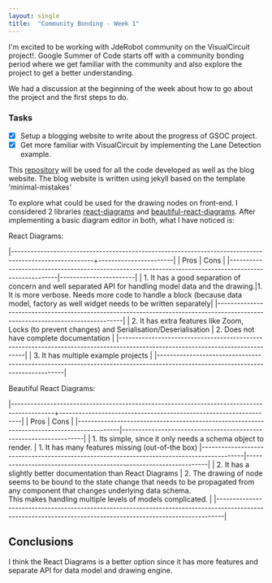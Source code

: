 ```yaml
---
layout: single
title:  "Community Bonding - Week 1"
---
```


I'm excited to be working with JdeRobot community on the VisualCircuit project!. Google Summer of Code starts off with a community bonding period where we get familiar with the community and also explore the project to get a better understanding.


We had a discussion at the beginning of the week about how to go about the project and the first steps to do.

### Tasks
- [x] Setup a blogging website to write about the progress of GSOC project.
- [x] Get more familiar with VisualCircuit by implementing the Lane Detection example.

This [repository](https://github.com/TheRoboticsClub/gsoc2021-Suhas_Gopal) will be used for all the code developed as well as the blog website. The blog website is written using jekyll based on the template 'minimal-mistakes'

To explore what could be used for the drawing nodes on front-end. I considered 2 libraries [react-diagrams](https://github.com/projectstorm/react-diagrams) and [beautiful-react-diagrams](https://github.com/beautifulinteractions/beautiful-react-diagrams). After implementing a basic diagram editor in both, what I have noticed is:

React Diagrams:


|-------------------------------------------------------------------------------------------------------+-----------------------|
| Pros                                                                                                  | Cons                  |
|-------------------------------------------------------------------------------------------------------|-----------------------|
| 1. It has a good separation of concern and well separated API for handling model data and the drawing.|1. It is more verbose. Needs more code to handle a block (because data model, factory as well widget needs to be written separately|
|-------------------------------------------------------------------------------------------------------------------------------|
| 2. It has extra features like Zoom, Locks (to prevent changes) and Serialisation/Deserialisation | 2. Does not have complete documentation |
|-------------------------------------------------------------------------------------------------------------------------------|
| 3. It has multiple example projects                                                                                           |
|-------------------------------------------------------------------------------------------------------------------------------|



Beautiful React Diagrams:

|-------------------------------------------------------------------------------------------+------------------------------------------------------------------|
| Pros                                                                                      | Cons                                                             |
|-------------------------------------------------------------------------------------------|------------------------------------------------------------------|
| 1. Its simple, since it only needs a schema object to render.                             | 1. It has many features missing (out-of-the box)
|-------------------------------------------------------------------------------------------|------------------------------------------------------------------|
| 2. It has a slightly better documentation than React Diagrams                             | 2. The drawing of node seems to be bound to the state change that needs to be propagated from any component that changes underlying data schema. <br/>This makes handling multiple levels of models complicated.                               |
|--------------------------------------------------------------------------------------------------------------------------------------------------------------|


## Conclusions

I think the React Diagrams is a better option since it has more features and separate API for data model and drawing engine.